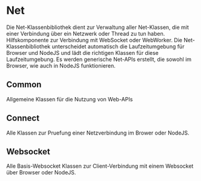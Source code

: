 # Net

Die Net-Klassenbibliothek dient zur Verwaltung aller Net-Klassen, die mit einer Verbindung über ein Netzwerk oder Thread zu tun haben.
Hilfskomponente zur Verbindung mit WebSocket oder WebWorker.
Die Net-Klassenbibliothek unterscheidet automatisch die Laufzeitumgebung für Browser und NodeJS und lädt die richtigen Klassen
für diese Laufzeitumgebung. Es werden generische Net-APIs erstellt, die sowohl im Browser, wie auch in NodeJS funktionieren.


## Common

Allgemeine Klassen für die Nutzung von Web-APIs

## Connect

Alle Klassen zur Pruefung einer Netzverbindung im Brower oder NodeJS.

## Websocket

Alle Basis-Websocket Klassen zur Client-Verbindung mit einem Websocket über Browser oder NodeJS.
